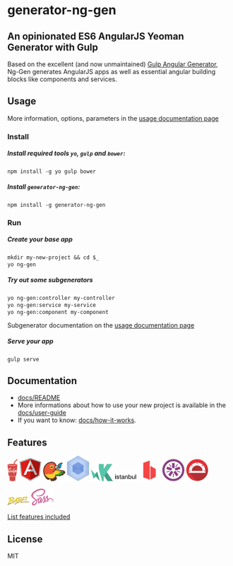 # generator-ng-gen

## An opinionated ES6 AngularJS Yeoman Generator with Gulp

Based on the excellent (and now unmaintained) [Gulp Angular Generator](https://github.com/Swiip/generator-gulp-angular), Ng-Gen generates AngularJS apps as well as essential angular building blocks like components and services.

## Usage

More information, options, parameters in the [usage documentation page](docs/usage.md)

### Install

##### Install required tools `yo`, `gulp` and `bower`:
```
npm install -g yo gulp bower
```

##### Install `generator-ng-gen`:
```
npm install -g generator-ng-gen
```


### Run

##### Create your base app
```
mkdir my-new-project && cd $_
yo ng-gen
```
##### Try out some subgenerators
```
yo ng-gen:controller my-controller
yo ng-gen:service my-service
yo ng-gen:component my-component
```
Subgenerator documentation on the [usage documentation page](docs/usage.md)
##### Serve your app
```
gulp serve
```


## Documentation

* [docs/README](docs/README.md)
* More informations about how to use your new project is available in the [docs/user-guide](docs/user-guide.md)
* If you want to know: [docs/how-it-works](docs/how-it-works.md).


## Features

![Logo](docs/assets/gulp.png)
![Logo](docs/assets/angular.png)
![Logo](docs/assets/bower.png)
![Logo](docs/assets/webpack.png)
![Logo](docs/assets/karma.png)
![Logo](docs/assets/istanbul.png)
![Logo](docs/assets/browsersync.png)
![Logo](docs/assets/jasmine.png)
![Logo](docs/assets/protractor.png)

![Logo](docs/assets/babel.png)
![Logo](docs/assets/sass.png)

[List features included](docs/usage.md#features-included-in-the-gulpfile)


## License

MIT
